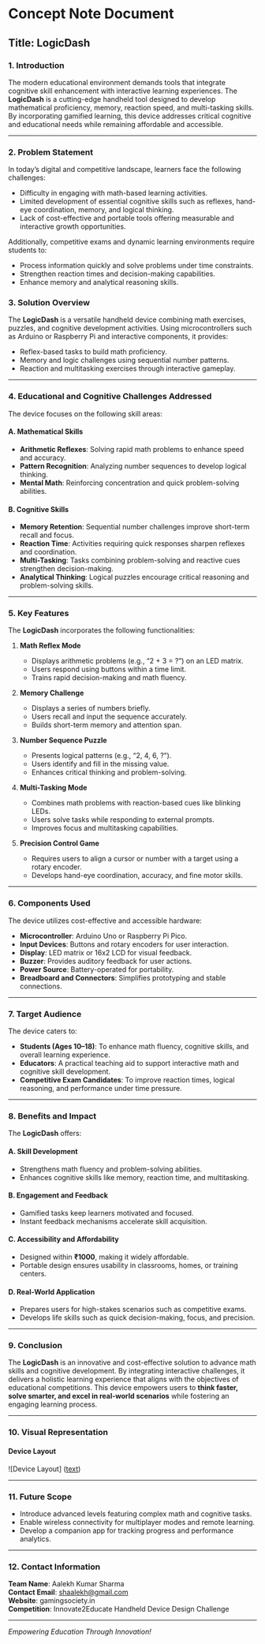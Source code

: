 # **Concept Note Document**

## **Title: LogicDash**

### **1. Introduction**

The modern educational environment demands tools that integrate cognitive skill enhancement with interactive learning experiences. The **LogicDash** is a cutting-edge handheld tool designed to develop mathematical proficiency, memory, reaction speed, and multi-tasking skills. By incorporating gamified learning, this device addresses critical cognitive and educational needs while remaining affordable and accessible.

---

### **2. Problem Statement**

In today’s digital and competitive landscape, learners face the following challenges:

- Difficulty in engaging with math-based learning activities.
- Limited development of essential cognitive skills such as reflexes, hand-eye coordination, memory, and logical thinking.
- Lack of cost-effective and portable tools offering measurable and interactive growth opportunities.

Additionally, competitive exams and dynamic learning environments require students to:

- Process information quickly and solve problems under time constraints.
- Strengthen reaction times and decision-making capabilities.
- Enhance memory and analytical reasoning skills.

### **3. Solution Overview**

The **LogicDash** is a versatile handheld device combining math exercises, puzzles, and cognitive development activities. Using microcontrollers such as Arduino or Raspberry Pi and interactive components, it provides:

- Reflex-based tasks to build math proficiency.
- Memory and logic challenges using sequential number patterns.
- Reaction and multitasking exercises through interactive gameplay.

---

### **4. Educational and Cognitive Challenges Addressed**

The device focuses on the following skill areas:

#### **A. Mathematical Skills**

- **Arithmetic Reflexes**: Solving rapid math problems to enhance speed and accuracy.
- **Pattern Recognition**: Analyzing number sequences to develop logical thinking.
- **Mental Math**: Reinforcing concentration and quick problem-solving abilities.

#### **B. Cognitive Skills**

- **Memory Retention**: Sequential number challenges improve short-term recall and focus.
- **Reaction Time**: Activities requiring quick responses sharpen reflexes and coordination.
- **Multi-Tasking**: Tasks combining problem-solving and reactive cues strengthen decision-making.
- **Analytical Thinking**: Logical puzzles encourage critical reasoning and problem-solving skills.

---

### **5. Key Features**

The **LogicDash** incorporates the following functionalities:

1. **Math Reflex Mode**

   - Displays arithmetic problems (e.g., “2 + 3 = ?”) on an LED matrix.
   - Users respond using buttons within a time limit.
   - Trains rapid decision-making and math fluency.

2. **Memory Challenge**

   - Displays a series of numbers briefly.
   - Users recall and input the sequence accurately.
   - Builds short-term memory and attention span.

3. **Number Sequence Puzzle**

   - Presents logical patterns (e.g., “2, 4, 6, ?”).
   - Users identify and fill in the missing value.
   - Enhances critical thinking and problem-solving.

4. **Multi-Tasking Mode**

   - Combines math problems with reaction-based cues like blinking LEDs.
   - Users solve tasks while responding to external prompts.
   - Improves focus and multitasking capabilities.

5. **Precision Control Game**

   - Requires users to align a cursor or number with a target using a rotary encoder.
   - Develops hand-eye coordination, accuracy, and fine motor skills.

---

### **6. Components Used**

The device utilizes cost-effective and accessible hardware:

- **Microcontroller**: Arduino Uno or Raspberry Pi Pico.
- **Input Devices**: Buttons and rotary encoders for user interaction.
- **Display**: LED matrix or 16x2 LCD for visual feedback.
- **Buzzer**: Provides auditory feedback for user actions.
- **Power Source**: Battery-operated for portability.
- **Breadboard and Connectors**: Simplifies prototyping and stable connections.

---

### **7. Target Audience**

The device caters to:

- **Students (Ages 10–18)**: To enhance math fluency, cognitive skills, and overall learning experience.
- **Educators**: A practical teaching aid to support interactive math and cognitive skill development.
- **Competitive Exam Candidates**: To improve reaction times, logical reasoning, and performance under time pressure.

---

### **8. Benefits and Impact**

The **LogicDash** offers:

#### **A. Skill Development**

- Strengthens math fluency and problem-solving abilities.
- Enhances cognitive skills like memory, reaction time, and multitasking.

#### **B. Engagement and Feedback**

- Gamified tasks keep learners motivated and focused.
- Instant feedback mechanisms accelerate skill acquisition.

#### **C. Accessibility and Affordability**

- Designed within **₹1000**, making it widely affordable.
- Portable design ensures usability in classrooms, homes, or training centers.

#### **D. Real-World Application**

- Prepares users for high-stakes scenarios such as competitive exams.
- Develops life skills such as quick decision-making, focus, and precision.

---

### **9. Conclusion**

The **LogicDash** is an innovative and cost-effective solution to advance math skills and cognitive development. By integrating interactive challenges, it delivers a holistic learning experience that aligns with the objectives of educational competitions. This device empowers users to **think faster, solve smarter, and excel in real-world scenarios** while fostering an engaging learning process.

---

### **10. Visual Representation**

#### **Device Layout**
![Device Layout] ([text](https://imgur.com/Xhhuchj))


---

### **11. Future Scope**

- Introduce advanced levels featuring complex math and cognitive tasks.
- Enable wireless connectivity for multiplayer modes and remote learning.
- Develop a companion app for tracking progress and performance analytics.

---

### **12. Contact Information**

**Team Name**: Aalekh Kumar Sharma\
**Contact Email**: shaalekh@gmail.com\
**Website**: gamingsociety.in\
**Competition**: Innovate2Educate Handheld Device Design Challenge

---

*Empowering Education Through Innovation!*

